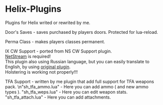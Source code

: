 # Helix-Plugins
Plugins for Helix writed or rewrited by me.


Door's Saves - saves purchased by players doors. Protected for lua-reload.

Perma Class - makes players classes permanent.

IX CW Support - ported from NS CW Support plugin.  
[NetStream](https://github.com/NebulousCloud/helix-hl2rp/blob/master/schema/libs/thirdparty/sh_netstream2.lua) is required!  
This plugin also using Russian language, but you can easily translate to English, by using [original plugin](https://github.com/rebel1324/BlackTea-Nutscript-Plugins/tree/master/cwsupport).  
Holstering is working not properly!!!

TFA Support - written by me plugin that add full support for TFA weapons pack.
\n"sh_tfa_ammo.lua" - Here you can add ammo ( and new ammo types ).
"sh_tfa_weps.lua" - Here you can edit weapon stats.
"sh_tfa_attach.lua" - Here you can add attachments.
